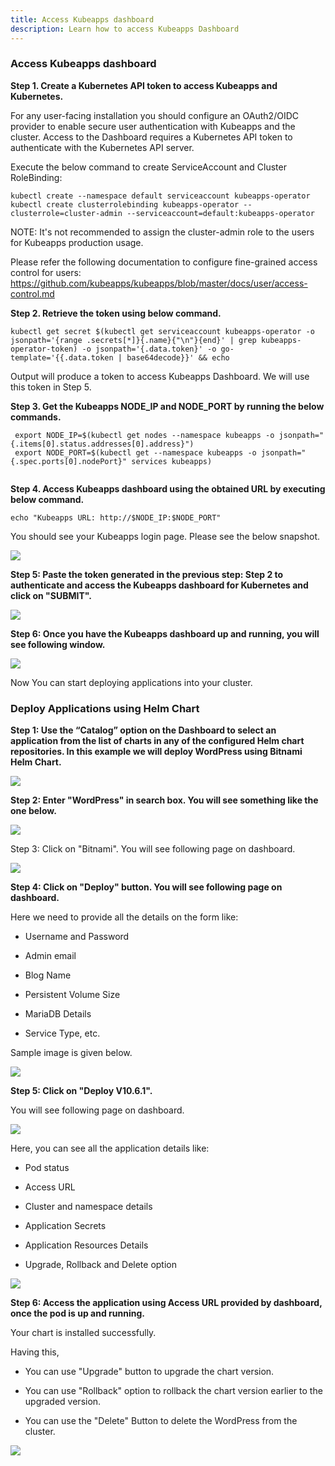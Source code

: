 ```yaml
---
title: Access Kubeapps dashboard
description: Learn how to access Kubeapps Dashboard
---
```



### Access Kubeapps dashboard


**Step 1. Create a Kubernetes API token to access Kubeapps and Kubernetes.**

For any user-facing installation you should configure an OAuth2/OIDC provider to enable secure user authentication with Kubeapps and the cluster.
Access to the Dashboard requires a Kubernetes API token to authenticate with the Kubernetes API server.

Execute the below command to create ServiceAccount and Cluster RoleBinding:

```execute
kubectl create --namespace default serviceaccount kubeapps-operator
kubectl create clusterrolebinding kubeapps-operator --clusterrole=cluster-admin --serviceaccount=default:kubeapps-operator
```

NOTE: It's not recommended to assign the cluster-admin role to the users for Kubeapps production usage.

Please refer the following documentation to configure fine-grained access control for users: https://github.com/kubeapps/kubeapps/blob/master/docs/user/access-control.md 

**Step 2. Retrieve the token using below command.**

```execute
kubectl get secret $(kubectl get serviceaccount kubeapps-operator -o jsonpath='{range .secrets[*]}{.name}{"\n"}{end}' | grep kubeapps-operator-token) -o jsonpath='{.data.token}' -o go-template='{{.data.token | base64decode}}' && echo
```

Output will produce a token to access Kubeapps Dashboard. We will use this token in Step 5.

**Step 3. Get the Kubeapps NODE_IP and NODE_PORT by running the below commands.**


```execute
 export NODE_IP=$(kubectl get nodes --namespace kubeapps -o jsonpath="{.items[0].status.addresses[0].address}")
 export NODE_PORT=$(kubectl get --namespace kubeapps -o jsonpath="{.spec.ports[0].nodePort}" services kubeapps)
 
```

**Step 4. Access Kubeapps dashboard using the obtained URL by executing below command.**

```execute
echo "Kubeapps URL: http://$NODE_IP:$NODE_PORT"
```

You should see your Kubeapps login page. Please see the below snapshot.

![](_images/kubeapps-login-page.PNG)


**Step 5: Paste the token generated in the previous step: Step 2 to authenticate and access the Kubeapps dashboard for Kubernetes and click on "SUBMIT".**

![](_images/token.png)


**Step 6: Once you have the Kubeapps dashboard up and running, you will see following window.**

![](_images/logged-in-dashboard.png)

Now You can start deploying applications into your cluster.

### Deploy Applications using Helm Chart


**Step 1: Use the “Catalog” option on the Dashboard to select an application from the list of charts in any of the configured Helm chart repositories. In this example we will deploy WordPress using Bitnami Helm Chart.**

![](_images/catalog.png)


**Step 2: Enter "WordPress" in search box. You will see something like the one below.**

![](_images/install-wordpress-chart.png)

Step 3: Click on "Bitnami". You will see following page on dashboard.

![](_images/deploy-chart-wordpress.png)


**Step 4: Click on "Deploy" button. You will see following page on dashboard.**

Here we need to provide all the details on the form like:

- Username and Password

- Admin email

- Blog Name

- Persistent Volume Size

- MariaDB Details

- Service Type, etc.

Sample image is given below.

![](_images/config.png)

**Step 5: Click on "Deploy V10.6.1".**

You will see following page on dashboard.

![](_images/deploy-button.png)

Here, you can see all the application details like:

- Pod status

- Access URL

- Cluster and namespace details

- Application Secrets

- Application Resources Details

- Upgrade, Rollback and Delete option

![](_images/installation-details-status.png)


**Step 6: Access the application using Access URL provided by dashboard, once the pod is up and running.**

Your chart is installed successfully.

Having this,

- You can use "Upgrade" button to upgrade the chart version.

- You can use "Rollback" option to rollback the chart version earlier to the upgraded version.

- You can use the "Delete" Button to delete the WordPress from the cluster.

![](_images/upgrade-delete-rollback.png)






